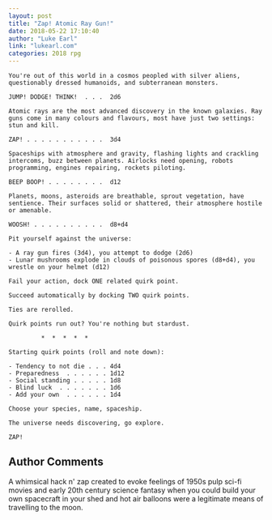 ```yaml
---
layout: post
title: "Zap! Atomic Ray Gun!"
date: 2018-05-22 17:10:40
author: "Luke Earl"
link: "lukearl.com"
categories: 2018 rpg
---
```

```
You're out of this world in a cosmos peopled with silver aliens, questionably dressed humanoids, and subterranean monsters.

JUMP! DODGE! THINK!  . . .  2d6

Atomic rays are the most advanced discovery in the known galaxies. Ray guns come in many colours and flavours, most have just two settings: stun and kill. 

ZAP! . . . . . . . . . . .  3d4

Spaceships with atmosphere and gravity, flashing lights and crackling intercoms, buzz between planets. Airlocks need opening, robots programming, engines repairing, rockets piloting.

BEEP BOOP! . . . . . . . .  d12

Planets, moons, asteroids are breathable, sprout vegetation, have sentience. Their surfaces solid or shattered, their atmosphere hostile or amenable.

WOOSH! . . . . . . . . . .  d8+d4

Pit yourself against the universe:

- A ray gun fires (3d4), you attempt to dodge (2d6)
- Lunar mushrooms explode in clouds of poisonous spores (d8+d4), you wrestle on your helmet (d12)

Fail your action, dock ONE related quirk point.

Succeed automatically by docking TWO quirk points.

Ties are rerolled.

Quirk points run out? You're nothing but stardust.

         *  *  *  *  *

Starting quirk points (roll and note down):

- Tendency to not die . . . 4d4 
- Preparedness  . . . . . . 1d12
- Social standing . . . . . 1d8
- Blind luck  . . . . . . . 1d6
- Add your own  . . . . . . 1d4

Choose your species, name, spaceship.

The universe needs discovering, go explore.

ZAP!
```
## Author Comments 

A whimsical hack n' zap created to evoke feelings of 1950s pulp sci-fi movies and early 20th century science fantasy when you could build your own spacecraft in your shed and hot air balloons were a legitimate means of travelling to the moon.
